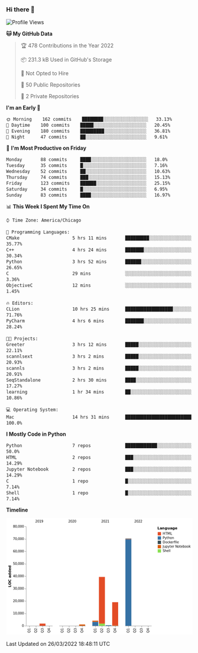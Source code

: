 ### Hi there 👋

<!--
**cauliyang/cauliyang** is a ✨ _special_ ✨ repository because its `README.md` (this file) appears on your GitHub profile.

Here are some ideas to get you started:

- 🔭 I’m currently working on ...
- 🌱 I’m currently learning ...
- 👯 I’m looking to collaborate on ...
- 🤔 I’m looking for help with ...
- 💬 Ask me about ...
- 📫 How to reach me: ...
- 😄 Pronouns: ...
- ⚡ Fun fact: ...
-->

<!--START_SECTION:waka-->
![Profile Views](http://img.shields.io/badge/Profile%20Views-1-blue)

**🐱 My GitHub Data** 

> 🏆 478 Contributions in the Year 2022
 > 
> 📦 231.3 kB Used in GitHub's Storage 
 > 
> 🚫 Not Opted to Hire
 > 
> 📜 50 Public Repositories 
 > 
> 🔑 2 Private Repositories  
 > 
**I'm an Early 🐤** 

```text
🌞 Morning    162 commits    ████████░░░░░░░░░░░░░░░░░   33.13% 
🌆 Daytime    100 commits    █████░░░░░░░░░░░░░░░░░░░░   20.45% 
🌃 Evening    180 commits    █████████░░░░░░░░░░░░░░░░   36.81% 
🌙 Night      47 commits     ██░░░░░░░░░░░░░░░░░░░░░░░   9.61%

```
📅 **I'm Most Productive on Friday** 

```text
Monday       88 commits     ████░░░░░░░░░░░░░░░░░░░░░   18.0% 
Tuesday      35 commits     █░░░░░░░░░░░░░░░░░░░░░░░░   7.16% 
Wednesday    52 commits     ██░░░░░░░░░░░░░░░░░░░░░░░   10.63% 
Thursday     74 commits     ███░░░░░░░░░░░░░░░░░░░░░░   15.13% 
Friday       123 commits    ██████░░░░░░░░░░░░░░░░░░░   25.15% 
Saturday     34 commits     █░░░░░░░░░░░░░░░░░░░░░░░░   6.95% 
Sunday       83 commits     ████░░░░░░░░░░░░░░░░░░░░░   16.97%

```


📊 **This Week I Spent My Time On** 

```text
⌚︎ Time Zone: America/Chicago

💬 Programming Languages: 
CMake                    5 hrs 11 mins       █████████░░░░░░░░░░░░░░░░   35.77% 
C++                      4 hrs 24 mins       ███████░░░░░░░░░░░░░░░░░░   30.34% 
Python                   3 hrs 52 mins       ██████░░░░░░░░░░░░░░░░░░░   26.65% 
C                        29 mins             ░░░░░░░░░░░░░░░░░░░░░░░░░   3.36% 
ObjectiveC               12 mins             ░░░░░░░░░░░░░░░░░░░░░░░░░   1.45%

🔥 Editors: 
CLion                    10 hrs 25 mins      ██████████████████░░░░░░░   71.76% 
PyCharm                  4 hrs 6 mins        ███████░░░░░░░░░░░░░░░░░░   28.24%

🐱‍💻 Projects: 
Greeter                  3 hrs 12 mins       █████░░░░░░░░░░░░░░░░░░░░   22.11% 
scannlsext               3 hrs 2 mins        █████░░░░░░░░░░░░░░░░░░░░   20.93% 
scannls                  3 hrs 2 mins        █████░░░░░░░░░░░░░░░░░░░░   20.91% 
SeqStandalone            2 hrs 30 mins       ████░░░░░░░░░░░░░░░░░░░░░   17.27% 
learning                 1 hr 34 mins        ██░░░░░░░░░░░░░░░░░░░░░░░   10.86%

💻 Operating System: 
Mac                      14 hrs 31 mins      █████████████████████████   100.0%

```

**I Mostly Code in Python** 

```text
Python                   7 repos             ████████████░░░░░░░░░░░░░   50.0% 
HTML                     2 repos             ███░░░░░░░░░░░░░░░░░░░░░░   14.29% 
Jupyter Notebook         2 repos             ███░░░░░░░░░░░░░░░░░░░░░░   14.29% 
C                        1 repo              █░░░░░░░░░░░░░░░░░░░░░░░░   7.14% 
Shell                    1 repo              █░░░░░░░░░░░░░░░░░░░░░░░░   7.14%

```


**Timeline**

![Chart not found](https://raw.githubusercontent.com/cauliyang/cauliyang/main/charts/bar_graph.png) 


 Last Updated on 26/03/2022 18:48:11 UTC
<!--END_SECTION:waka-->
